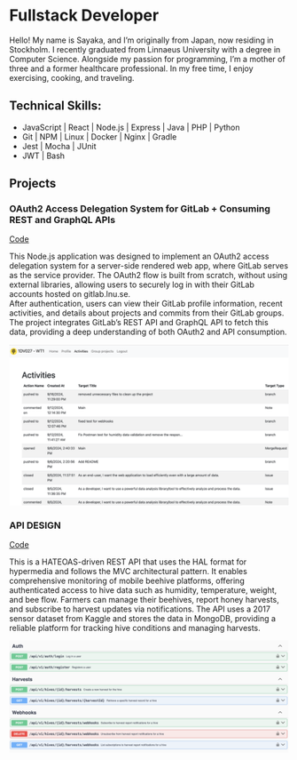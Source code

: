 # Fullstack Developer
Hello! My name is Sayaka, and I’m originally from Japan, now residing in Stockholm. I recently graduated from Linnaeus University with a degree in Computer Science. Alongside my passion for programming, I’m a mother of three and a former healthcare professional. In my free time, I enjoy exercising, cooking, and traveling.

## Technical Skills:
- JavaScript | React | Node.js | Express | Java | PHP | Python
- Git | NPM | Linux | Docker | Nginx | Gradle
- Jest | Mocha | JUnit
- JWT | Bash

## Projects
### OAuth2 Access Delegation System for GitLab + Consuming REST and GraphQL APIs
[Code](https://github.com/sc222rb/OAuth)

This Node.js application was designed to implement an OAuth2 access delegation system for a server-side rendered web app, where GitLab serves as the service provider. The OAuth2 flow is built from scratch, without using external libraries, allowing users to securely log in with their GitLab accounts hosted on gitlab.lnu.se.  
After authentication, users can view their GitLab profile information, recent activities, and details about projects and commits from their GitLab groups. The project integrates GitLab’s REST API and GraphQL API to fetch this data, providing a deep understanding of both OAuth2 and API consumption.

![Oauth](/assets/img/oauth_activities.png)

### API DESIGN
[Code](https://github.com/sc222rb/beehive)

This is a HATEOAS-driven REST API that uses the HAL format for hypermedia and follows the MVC architectural pattern. It enables comprehensive monitoring of mobile beehive platforms, offering authenticated access to hive data such as humidity, temperature, weight, and bee flow. Farmers can manage their beehives, report honey harvests, and subscribe to harvest updates via notifications. The API uses a 2017 sensor dataset from Kaggle and stores the data in MongoDB, providing a reliable platform for tracking hive conditions and managing harvests.

![API](/assets/img/api.png)